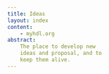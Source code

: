 ```yaml
---
title: Ideas 
layout: index
content:
    - myhdl.org 
abstract:
    The place to develop new 
    ideas and proposal, and to
    keep them alive.
---
```


